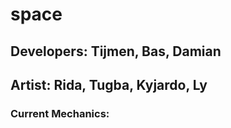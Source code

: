 # space
## Developers: Tijmen, Bas, Damian
## Artist: Rida, Tugba, Kyjardo, Ly
### Current Mechanics:

